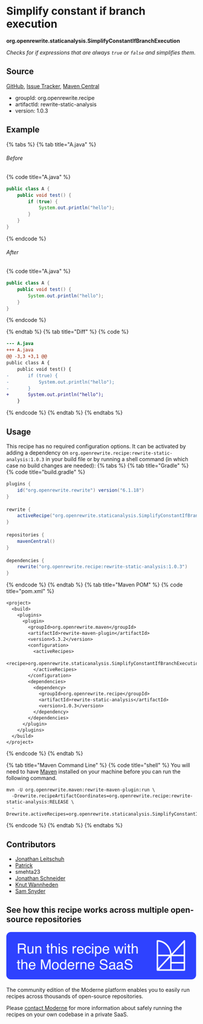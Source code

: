 # Simplify constant if branch execution

**org.openrewrite.staticanalysis.SimplifyConstantIfBranchExecution**

_Checks for if expressions that are always `true` or `false` and simplifies them._

## Source

[GitHub](https://github.com/openrewrite/rewrite-static-analysis/blob/main/src/main/java/org/openrewrite/staticanalysis/SimplifyConstantIfBranchExecution.java), [Issue Tracker](https://github.com/openrewrite/rewrite-static-analysis/issues), [Maven Central](https://central.sonatype.com/artifact/org.openrewrite.recipe/rewrite-static-analysis/1.0.3/jar)

* groupId: org.openrewrite.recipe
* artifactId: rewrite-static-analysis
* version: 1.0.3

## Example


{% tabs %}
{% tab title="A.java" %}

###### Before
{% code title="A.java" %}
```java
public class A {
    public void test() {
        if (true) {
            System.out.println("hello");
        }
    }
}
```
{% endcode %}

###### After
{% code title="A.java" %}
```java
public class A {
    public void test() {
        System.out.println("hello");
    }
}
```
{% endcode %}

{% endtab %}
{% tab title="Diff" %}
{% code %}
```diff
--- A.java
+++ A.java
@@ -3,3 +3,1 @@
public class A {
    public void test() {
-       if (true) {
-           System.out.println("hello");
-       }
+       System.out.println("hello");
    }
```
{% endcode %}
{% endtab %}
{% endtabs %}


## Usage

This recipe has no required configuration options. It can be activated by adding a dependency on `org.openrewrite.recipe:rewrite-static-analysis:1.0.3` in your build file or by running a shell command (in which case no build changes are needed): 
{% tabs %}
{% tab title="Gradle" %}
{% code title="build.gradle" %}
```groovy
plugins {
    id("org.openrewrite.rewrite") version("6.1.18")
}

rewrite {
    activeRecipe("org.openrewrite.staticanalysis.SimplifyConstantIfBranchExecution")
}

repositories {
    mavenCentral()
}

dependencies {
    rewrite("org.openrewrite.recipe:rewrite-static-analysis:1.0.3")
}
```
{% endcode %}
{% endtab %}
{% tab title="Maven POM" %}
{% code title="pom.xml" %}
```markup
<project>
  <build>
    <plugins>
      <plugin>
        <groupId>org.openrewrite.maven</groupId>
        <artifactId>rewrite-maven-plugin</artifactId>
        <version>5.3.2</version>
        <configuration>
          <activeRecipes>
            <recipe>org.openrewrite.staticanalysis.SimplifyConstantIfBranchExecution</recipe>
          </activeRecipes>
        </configuration>
        <dependencies>
          <dependency>
            <groupId>org.openrewrite.recipe</groupId>
            <artifactId>rewrite-static-analysis</artifactId>
            <version>1.0.3</version>
          </dependency>
        </dependencies>
      </plugin>
    </plugins>
  </build>
</project>
```
{% endcode %}
{% endtab %}

{% tab title="Maven Command Line" %}
{% code title="shell" %}
You will need to have [Maven](https://maven.apache.org/download.cgi) installed on your machine before you can run the following command.

```shell
mvn -U org.openrewrite.maven:rewrite-maven-plugin:run \
  -Drewrite.recipeArtifactCoordinates=org.openrewrite.recipe:rewrite-static-analysis:RELEASE \
  -Drewrite.activeRecipes=org.openrewrite.staticanalysis.SimplifyConstantIfBranchExecution
```
{% endcode %}
{% endtab %}
{% endtabs %}

## Contributors
* [Jonathan Leitschuh](mailto:jonathan.leitschuh@gmail.com)
* [Patrick](mailto:patway99@gmail.com)
* smehta23
* [Jonathan Schneider](mailto:jkschneider@gmail.com)
* [Knut Wannheden](mailto:knut@moderne.io)
* [Sam Snyder](mailto:sam@moderne.io)


## See how this recipe works across multiple open-source repositories

[![Moderne Link Image](/.gitbook/assets/ModerneRecipeButton.png)](https://app.moderne.io/recipes/org.openrewrite.staticanalysis.SimplifyConstantIfBranchExecution)

The community edition of the Moderne platform enables you to easily run recipes across thousands of open-source repositories.

Please [contact Moderne](https://moderne.io/product) for more information about safely running the recipes on your own codebase in a private SaaS.
